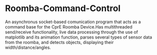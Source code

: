 # Roomba-Command-Control

An asynchronus socket-based comunication program that acts as a command base for the CprE Roomba Device.Has multithreaded send/receive functionality, live data processing through the use of matplotlib and its animation function, parses several types of sensor data from the roomba, and detects objects, displaying their width/distance/angles.
